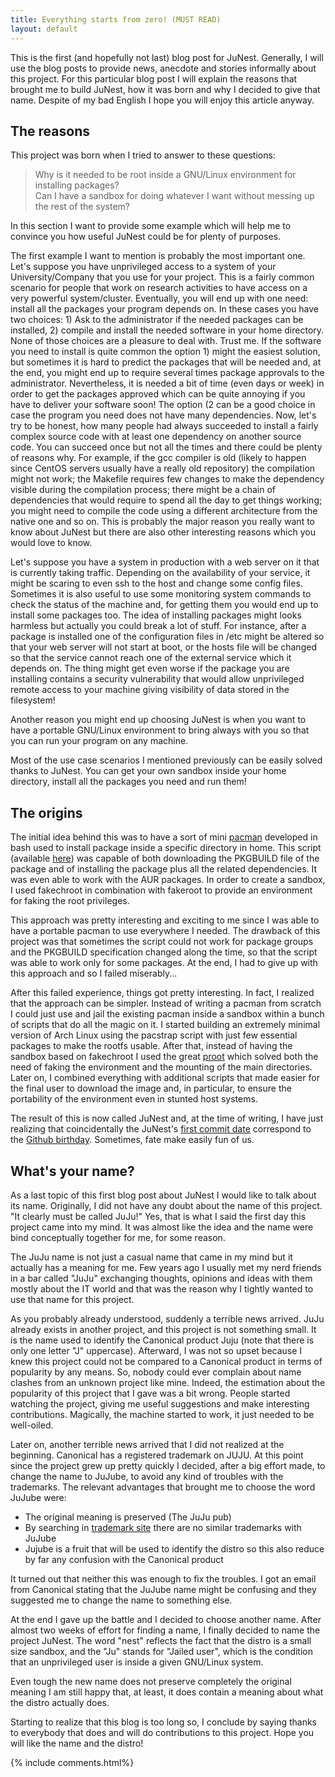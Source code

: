 ```yaml
---
title: Everything starts from zero! (MUST READ)
layout: default
---
```


This is the first (and hopefully not last) blog post for
JuNest. Generally, I will use the blog posts to provide news, anecdote
and stories informally about this project. For this particular blog post
I will explain the reasons that brought me to build JuNest, how it was born
and why I decided to give that name. Despite of my bad English
I hope you will enjoy this article anyway.
<!--more-->

The reasons
-----------

This project was born when I tried to answer to these questions:

>Why is it needed to be root inside a GNU/Linux environment for installing packages?  
>Can I have a sandbox for doing whatever I want without messing up the rest of the system?

In this section I want to provide some example which
will help me to convince you how useful JuNest could be for plenty of purposes.

The first example I want to mention is probably the most important one.
Let's suppose you have unprivileged access to a system of your
University/Company that you use for your project. This is a fairly common
scenario for people that work on research activities to have access on a very
powerful system/cluster. Eventually, you will end up with one need: install all the packages
your program depends on.
In these cases you have two choices: 1) Ask to the administrator if the needed
packages can be installed, 2) compile and install the needed software in your home directory.
None of those choices are a pleasure to deal with. Trust me. If the software
you need to install is quite common the option 1) might the easiest solution,
but sometimes it is hard to predict the packages that will be needed and, at the end,
you might end up to require several times package approvals to the administrator.
Nevertheless, it is needed a bit of time (even days or week) in order
to get the packages approved which can be quite annoying if you have to
deliver your software soon!
The option (2 can be a good choice in case the program you need does not have
many dependencies. Now, let's try to be honest, how many people had always
succeeded to install a fairly complex source code with at least one dependency
on another source code. You can succeed once but not all the times
and there could be plenty of reasons why.
For example, if the gcc compiler is old (likely to happen since
CentOS servers usually have a really old repository)
the compilation might not work; the Makefile requires few changes to make
the dependency visible during the compilation process; there might be a chain
of dependencies that would require to spend all the day to get things working;
you might need to compile the code using a different architecture from the
native one and so on.
This is probably the major reason you really want to know about JuNest but
there are also other interesting reasons which you would love to know.

Let's suppose you have a system in production with a web server on it that is
currently taking traffic. Depending on the availability of your service, it
might be scaring to even ssh to the host and change some config files.
Sometimes it is also useful to use some monitoring system
commands to check the status of the machine and, for getting them you would
end up to install some packages too. The idea of installing packages might looks
harmless but actually you could break a lot of stuff. For instance, after a package
is installed one of the configuration files in /etc might be altered so that
your web server will not start at boot, or the hosts file will be changed so
that the service cannot reach one of the external service which it depends on.
The thing might get even worse if the package you are installing contains a
security vulnerability that would allow unprivileged remote access to your machine
giving visibility of data stored in the filesystem!

Another reason you might end up choosing JuNest is when you want to have
a portable GNU/Linux environment to bring always with you so that you can run
your program on any machine.

Most of the use case scenarios I mentioned previously can be easily solved thanks
to JuNest. You can get your own sandbox inside your home directory, install all
the packages you need and run them!

The origins
-----------

The initial idea behind this was to have a sort of mini
[pacman](https://wiki.archlinux.org/index.php/Pacman) developed in bash
used to install package inside a specific directory in home.
This script (available [here](https://github.com/fsquillace/juju-old)) was
capable of both downloading the PKGBUILD file of the package and
of installing the package plus all the related dependencies. It was even able
to work with the AUR packages.
In order to create a sandbox, I used fakechroot in combination with
fakeroot to provide an environment for faking the root privileges.

This approach was pretty interesting and exciting to me since I was able to
have a portable pacman to use everywhere I needed. The drawback of this project
was that sometimes the script could not work for package groups and the PKGBUILD
specification changed along the time, so that the script was able to work only
for some packages. At the end, I had to give up with this approach and so
I failed miserably...

After this failed experience, things got pretty interesting.
In fact, I realized that the approach can be simpler. Instead of writing a pacman
from scratch I could just use and jail the existing pacman inside a sandbox
within a bunch of scripts that do all the magic on it. I started building an
extremely minimal version of Arch Linux using the pacstrap script with just
few essential packages to make the rootfs usable. After that, instead of having
the sandbox based on fakechroot I used the great [proot](http://proot.me/) which
solved both the need of faking the environment and the mounting of
the main directories.
Later on, I combined everything with additional scripts that made easier for
the final user to download the image and, in particular, to ensure
the portability of the environment even in stunted host systems.

The result of this is now called JuNest and, at the time of writing, I have
just realizing that coincidentally the JuNest's
[first commit date](https://github.com/fsquillace/junest/commit/397d941141d4b5be96a1f0a93cf44fd78528a3a6) correspond to the
[Github birthday](http://tom.preston-werner.com/2008/10/18/how-i-turned-down-300k.html).
Sometimes, fate make easily fun of us.

What's your name?
-----------

As a last topic of this first blog post about JuNest I would like to talk about
its name. Originally, I did not have any doubt about the name of this project.
"It clearly must be called JuJu!" Yes, that is what I said the first day this
project came into my mind. It was almost like the idea and the name were bind
conceptually together for me, for some reason.

The JuJu name is not just a casual name that came in my mind but it actually
has a meaning for me. Few years ago I usually met my nerd friends in a bar
called "JuJu" exchanging thoughts, opinions and ideas with them mostly
about the IT world and that was the reason why I tightly wanted to use that
name for this project.

As you probably already understood, suddenly a terrible news arrived.
JuJu already exists in another project, and this project is not something
small. It is the name used to identify the Canonical product Juju (note that
there is only one letter "J" uppercase). Afterward, I was not so upset because I
knew this project could not be compared to a Canonical product in
terms of popularity by any means. So, nobody could ever complain
about name clashes from an unknown project like mine. Indeed, the estimation
about the popularity of this project that I gave was a bit wrong. People
started watching the project, giving me useful suggestions and make interesting
contributions. Magically, the machine started to work, it just needed
to be well-oiled.

Later on, another terrible news arrived that I did not realized at the beginning.
Canonical has a registered trademark on JUJU.
At this point since the project grew up pretty quickly I decided, after a big
effort made, to change the name to JuJube, to avoid any kind of troubles
with the trademarks. The relevant advantages that brought me to choose
the word JuJube were:

- The original meaning is preserved (The JuJu pub)
- By searching in [trademark site](https://www.ipo.gov.uk/tmtext.htm) there are no similar trademarks with JuJube
- Jujube is a fruit that will be used to identify the distro so this also reduce by far any confusion with the Canonical product

It turned out that neither this was enough to fix the troubles. I got an email
from Canonical stating that the JuJube name might be confusing and they
suggested me to change the name to something else.

At the end I gave up the battle and I decided to choose another name. After
almost two weeks of effort for finding a name, I finally decided to name the
project JuNest. The word "nest" reflects the fact that the distro is a small
size sandbox, and the "Ju" stands for "Jailed user", which is the condition
that an unprivileged user is inside a given GNU/Linux system.

Even tough the new name does not preserve completely the original meaning
I am still happy that, at least, it does contain a meaning about what the
distro actually does.

Starting to realize that this blog is too long so, I conclude by saying thanks to
everybody that does and will do contributions to this project. Hope you will
like the name and the distro!

{% include comments.html%}
